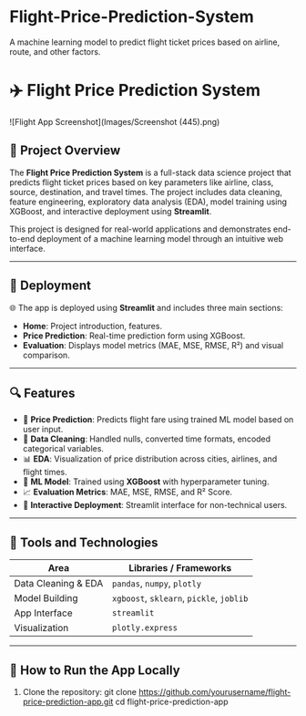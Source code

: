 # Flight-Price-Prediction-System
A machine learning model to predict flight ticket prices based on airline, route, and other factors.
# ✈️ Flight Price Prediction System

![Flight App Screenshot](Images/Screenshot (445).png)

## 📍 Project Overview

The **Flight Price Prediction System** is a full-stack data science project that predicts flight ticket prices based on key parameters like airline, class, source, destination, and travel times. The project includes data cleaning, feature engineering, exploratory data analysis (EDA), model training using XGBoost, and interactive deployment using **Streamlit**.

This project is designed for real-world applications and demonstrates end-to-end deployment of a machine learning model through an intuitive web interface.

---

## 🚀 Deployment

🌐 The app is deployed using **Streamlit** and includes three main sections:
- **Home**: Project introduction, features.
- **Price Prediction**: Real-time prediction form using XGBoost.
- **Evaluation**: Displays model metrics (MAE, MSE, RMSE, R²) and visual comparison.

---

## 🔍 Features

- 🎯 **Price Prediction**: Predicts flight fare using trained ML model based on user input.
- 🧹 **Data Cleaning**: Handled nulls, converted time formats, encoded categorical variables.
- 📊 **EDA**: Visualization of price distribution across cities, airlines, and flight times.
- 🧠 **ML Model**: Trained using **XGBoost** with hyperparameter tuning.
- 📈 **Evaluation Metrics**: MAE, MSE, RMSE, and R² Score.
- 🧪 **Interactive Deployment**: Streamlit interface for non-technical users.

---

## 🧰 Tools and Technologies

| Area | Libraries / Frameworks |
|------|------------------------|
| Data Cleaning & EDA | `pandas`, `numpy`, `plotly` |
| Model Building | `xgboost`, `sklearn`, `pickle`, `joblib` |
| App Interface | `streamlit` |
| Visualization | `plotly.express` |

---
## 🧪 How to Run the App Locally

1. Clone the repository:
git clone https://github.com/yourusername/flight-price-prediction-app.git
cd flight-price-prediction-app

